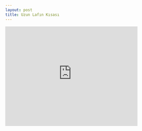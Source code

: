```yaml
---
layout: post
title: Uzun Lafın Kısası
---
```


<iframe width="420" height="315" src="https://www.youtube.com/embed/4hZiTBclWeU" frameborder="0" allowfullscreen></iframe>
